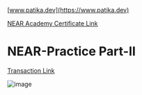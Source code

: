 [www.patika.dev](https://www.patika.dev)

[NEAR Academy Certificate Link](https://near.academy/certificate/erol1098)

# NEAR-Practice Part-II

[Transaction Link](https://explorer.testnet.near.org/transactions/96CfAfkvApbsAmvM8mnT4sJkK3y34Ju2iHoGAFzcZXUV)

![image](https://user-images.githubusercontent.com/99766307/163202229-c7cef221-bc42-4ff8-8eac-c054278d8831.png)

